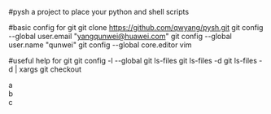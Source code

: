 #pysh
a project to place your python and shell scripts

#basic config for git
  git clone https://github.com/qwyang/pysh.git
  git config --global user.email "yangqunwei@huawei.com"
  git config --global user.name "qunwei"
  git config --global core.editor vim

#useful help for git
  git config -l --global
  git ls-files
  git ls-files -d
  git ls-files -d | xargs git checkout

  a  
  b  
  c  
